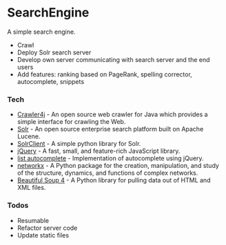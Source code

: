 # SearchEngine
A simple search engine.

  - Crawl
  - Deploy Solr search server
  - Develop own server communicating with search server and the end users
  - Add features: ranking based on PageRank, spelling corrector, autocomplete, snippets

### Tech
* [Crawler4j](https://github.com/yasserg/crawler4j) -  An open source web crawler for Java which provides a simple interface for crawling the Web.
* [Solr](http://lucene.apache.org/solr/) -  An open source enterprise search platform built on Apache Lucene.
* [SolrClient](https://github.com/moonlitesolutions/SolrClient) - A simple python library for Solr.
* [jQuery](https://jquery.com/) - A fast, small, and feature-rich JavaScript library.
* [list autocomplete](https://cuiqingcai.com/1573.html) - Implementation of autocomplete using jQuery.
* [networkx](https://networkx.github.io/) -  A Python package for the creation, manipulation, and study of the structure, dynamics, and functions of complex networks.
* [Beautiful Soup 4](https://www.crummy.com/software/BeautifulSoup/bs4/doc/) - A Python library for pulling data out of HTML and XML files.

### Todos
 - Resumable
 - Refactor server code 
 - Update static files
